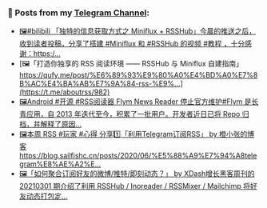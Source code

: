 ### 📰 Posts from my [Telegram Channel](https://t.me/s/aboutrss):
<!-- BLOG-POST-LIST:START -->
- [🖼#bilibili 「独特的信息获取方式之 Miniflux + RSSHub」今晨的推送之后，收到读者投稿，分享了搭建 #Miniflux 和 #RSSHub 的视频 #教程 ，十分感谢：https:/...](https://t.me/aboutrss/983)
- [🖼「打造你独享的 RSS 阅读环境 —— RSSHub 与 Miniflux 自建指南」https://qufy.me/post/%E6%89%93%E9%80%A0%E4%BD%A0%E7%8B%AC%E4%BA%AB%E7%9A%84-rss-%E9%...](https://t.me/aboutrss/982)
- [🖼Android #开源 #RSS阅读器 Flym News Reader 停止官方维护#Flym 是长青应用，自 2013 年迭代至今，积累了一批用户。开发者近日已将 Repo 归档，并解释了原因...](https://t.me/aboutrss/981)
- [🖼本周 RSS #玩家 #心得 分享1️⃣「利用Telegram订阅RSS」 by 橙小张的博客https://blog.sailfishc.cn/posts/2020/06/%E5%88%A9%E7%94%A8telegram%E8%AE%A2%E...](https://t.me/aboutrss/980)
- [🖼「如何聚合订阅好友的微博/推特/即刻动态？」 by XDash增长黑客周刊的 20210301 期介绍了利用 RSSHub / Inoreader / RSSMixer / Mailchimp 将好友动态打包定...](https://t.me/aboutrss/979)
<!-- BLOG-POST-LIST:END -->

<!--
**AboutRSS/AboutRSS** is a ✨ _special_ ✨ repository because its `README.md` (this file) appears on your GitHub profile.

Here are some ideas to get you started:

- 🔭 I’m currently working on ...
- 🌱 I’m currently learning ...
- 👯 I’m looking to collaborate on ...
- 🤔 I’m looking for help with ...
- 💬 Ask me about ...
- 📫 How to reach me: ...
- 😄 Pronouns: ...
- ⚡ Fun fact: ...
-->
